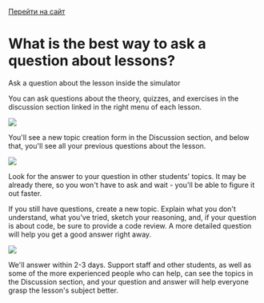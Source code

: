 [Перейти на сайт](https://ru.hexlet.io)

# What is the best way to ask a question about lessons?

Ask a question about the lesson inside the simulator

You can ask questions about the theory, quizzes, and exercises in the discussion section linked in the right menu of each lesson.

![](https://files.carrotquest.app/knowledge-bases-images/articles/64033/64033-1728566801670-y96ova4a.png)

You'll see a new topic creation form in the Discussion section, and below that, you'll see all your previous questions about the lesson.

![](https://files.carrotquest.app/knowledge-bases-images/articles/64033/64033-1728566801506-rvopq9sm.png)

Look for the answer to your question in other students' topics. It may be already there, so you won't have to ask and wait - you'll be able to figure it out faster.

If you still have questions, create a new topic. Explain what you don't understand, what you've tried, sketch your reasoning, and, if your question is about code, be sure to provide a code review. A more detailed question will help you get a good answer right away.

![](https://files.carrotquest.app/knowledge-bases-images/articles/64033/64033-1728566801643-f0oznvnw.png)

We'll answer within 2-3 days. Support staff and other students, as well as some of the more experienced people who can help, can see the topics in the Discussion section, and your question and answer will help everyone grasp the lesson's subject better.
